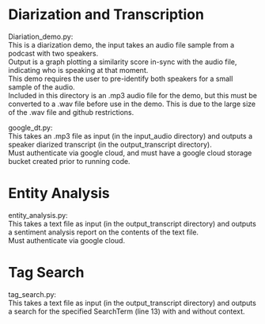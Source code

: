 # Diarization and Transcription

Diariation_demo.py:\
This is a diarization demo, the input takes an audio file sample from a podcast with two speakers.\
Output is a graph plotting a similarity score in-sync with the audio file, indicating who is speaking at that moment.\
This demo requires the user to pre-identify both speakers for a small sample of the audio.\
Included in this directory is an .mp3 audio file for the demo, but this must be converted to a .wav file before use in the demo. This is due to the large size of the .wav file and github restrictions.

google_dt.py:\
This takes an .mp3 file as input (in the input_audio directory) and outputs a speaker diarized transcript (in the output_transcript directory).\
Must authenticate via google cloud, and must have a google cloud storage bucket created prior to running code.
# Entity Analysis
entity_analysis.py:\
This takes a text file as input (in the output_transcript directory) and outputs a sentiment analysis report on the contents of the text file.\
Must authenticate via google cloud.
# Tag Search
tag_search.py:\
This takes a text file as input (in the output_transcript directory) and outputs a search for the specified SearchTerm (line 13) with and without context.

